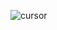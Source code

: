 ![cursor](https://cloud.githubusercontent.com/assets/6387945/3210889/095886f0-eeee-11e3-9a87-5e2416384198.png)
